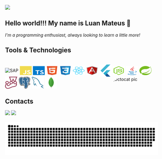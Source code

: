 <div align="left">

![](https://komarev.com/ghpvc/?username=LuannMateus&color=blueviolet&label=PROFILE+VIEWS&style=flat-square)

<h2 align="left">Hello world!!! My name is Luan Mateus 🚀</h2>
<i align="center">I'm a programming enthusiast, always looking to learn a little more!</i> 
</div>
<div style="display: inline_block">
<h2 align="left">Tools & Technologies</h2>
<br>
  <img align="center" alt="SAP" height="40" width="80" src="https://github.com/LuannMateus/LuannMateus/assets/59940855/984fbaba-2687-47cc-b0bc-16b448ef9d4e">
  <img align="center" alt="Js" height="30" width="40" src="https://raw.githubusercontent.com/devicons/devicon/master/icons/javascript/javascript-plain.svg">
  <img align="center" alt="Ts" height="30" width="40" src="https://raw.githubusercontent.com/devicons/devicon/master/icons/typescript/typescript-plain.svg">
  <img align="center" alt="HTML" height="30" width="40" src="https://raw.githubusercontent.com/devicons/devicon/master/icons/html5/html5-original.svg">
  <img align="center" alt="CSS" height="30" width="40" src="https://raw.githubusercontent.com/devicons/devicon/master/icons/css3/css3-original.svg">
  <img align="center" alt="React" height="30" width="40" src="https://raw.githubusercontent.com/devicons/devicon/master/icons/react/react-original.svg">
  <img align="center" alt="Angular" height="30" width="40" src="https://github.com/devicons/devicon/blob/master/icons/angularjs/angularjs-original.svg">
  <img align="center" alt="Flutter" height="40" width="40" src="https://github.com/devicons/devicon/blob/master/icons/flutter/flutter-original.svg">
  <img align="center" alt="Node" height="30" width="40" src="https://raw.githubusercontent.com/devicons/devicon/master/icons/nodejs/nodejs-plain.svg">
  <img align="center" alt="Java" height="30" width="40" src="https://github.com/devicons/devicon/blob/master/icons/java/java-original.svg">
  <img align="center" alt="Spring" height="30" width="40" src="https://github.com/devicons/devicon/blob/master/icons/spring/spring-original.svg">
  <img align="center" alt="Jest" height="40" width="40" src="https://github.com/devicons/devicon/blob/master/icons/jest/jest-plain.svg">
  <img align="center" alt="PostgreSQL" height="40" width="40" src="https://github.com/devicons/devicon/blob/master/icons/postgresql/postgresql-original.svg">
  <img align="center" alt="MySQL" height="40" width="40" src="https://github.com/devicons/devicon/blob/master/icons/mysql/mysql-original.svg">
  <img align="center" alt="MongoDB" height="40" width="40" src="https://github.com/devicons/devicon/blob/master/icons/mongodb/mongodb-original.svg">
  <img align="right" alt="Octocat pic" height="150" width="160" style="border-radius:50px;" src="https://github.com/LuannMateus/LuannMateus/assets/59940855/c6f880d5-a770-4dfa-ae29-64bb06ff3a17"> 
<br>
</div>
<h2 align="left">Contacts</h2>
<div> 
    <a href = "mailto:luanmateusdev@gmail.com"><img loading="lazy" src="https://img.shields.io/badge/Gmail-D14836?style=for-the-badge&logo=gmail&logoColor=white" target="_blank"></a>
    <a href="https://www.linkedin.com/in/luan-mateus/" target="_blank"><img loading="lazy" src="https://img.shields.io/badge/-LinkedIn-%230077B5?style=for-the-badge&logo=linkedin&logoColor=white" target="_blank"></a> 
</div>

![Snake animation](https://github.com/luannmateus/luannmateus/blob/output/github-contribution-grid-snake.svg)



